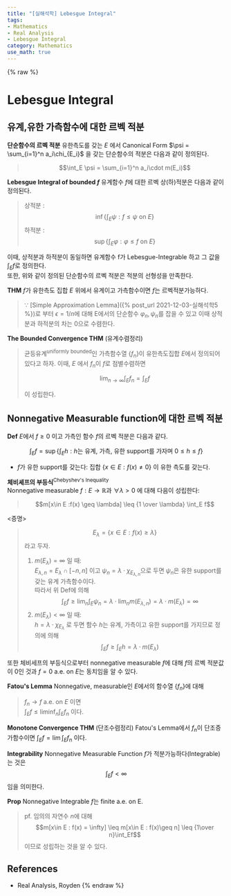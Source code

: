 ```yaml
---
title: "[실해석학] Lebesgue Integral"
tags:
- Mathematics
- Real Analysis
- Lebesgue Integral
category: Mathematics
use_math: true
---
```

{% raw %}
# Lebesgue Integral
## 유계,유한 가측함수에 대한 르벡 적분
**단순함수의 르벡 적분**
유한측도를 갖는 $E$ 에서 Canonical Form $\psi = \sum_{i=1}^n a_i\chi_{E_i}$ 을 갖는 단순함수의 적분은 다음과 같이 정의된다.

> 
> $$\int_E \psi = \sum_{i=1}^n a_i\cdot m(E_i)$$
> 
**Lebesgue Integral of bounded $f$**
유계함수 $f$에 대한 르벡 상(하)적분은 다음과 같이 정의된다.
>상적분 : $$\inf\{\int_E \psi : f \leq \psi \text{   on   } E \}$$
>하적분 : $$\sup\{\int_E \varphi : \varphi \leq f \text{   on   } E \}$$

이때, 상적분과 하적분이 동일하면 유계함수 f가 Lebesgue-Integrable 하고 그 값을 $\int_E f$로 정의한다.   
또한, 위와 같이 정의된 단순함수의 르벡 적분은 적분의 선형성을 만족한다.

**THM**
$f$가 유한측도 집합 $E$ 위에서 유계이고 가측함수이면 $f$는 르벡적분가능하다.
>$\because$ [Simple Approximation Lemma]({% post_url 2021-12-03-실해석학5 %})로 부터 $\epsilon=1/n$에 대해 E에서의 단순함수 $\varphi_n, \psi_n$를 잡을 수 있고 이때 상적분과 하적분의 차는 0으로 수렴한다.

**The Bounded Convergence THM**
(유계수렴정리)
>균등유계<sup>uniformly bounded</sup>인 가측함수열 {$f_n$}이 유한측도집합 $E$에서 정의되어 있다고 하자. 이때, $E$ 에서 $f_n$이 $f$로 점별수렴하면 
> 
> $$\lim_{n \to \infty} \int_E f_n = \int_E f$$   
> 
>이 성립한다.

## Nonnegative Measurable function에 대한 르벡 적분
**Def**
$E$에서 $f \geq 0$ 이고 가측인 함수 $f$의 르벡 적분은 다음과 같다.

$$\int_Ef = \sup\{\int_E h : h\text{는 유계, 가측, 유한 support를 가자며 }0\leq h \leq f\}$$

* $f$가 유한 support를 갖는다: 집합 {$x \in E : f(x) \neq 0$} 이 유한 측도를 갖는다.

**체비셰프의 부등식**<sup>Chebyshev's Inequality</sup>   
Nonnegative measurable $f : E \to \mathbb{R}$과 $\forall \lambda>0$ 에  대해 다음이 성립한다:
>$$m[x\in E :f(x) \geq \lambda] \leq {1 \over \lambda} \int_E f$$

<증명>

> 
> $$E_\lambda = \{x\in E : f(x) \geq \lambda \}$$ 라고 두자.
> 
>1. $m(E_\lambda) = \infty$ 일 때:   
> $E_{\lambda,n} = E_\lambda \cap [-n,n]$ 이고 $\psi_n = \lambda \cdot \chi_{E_{\lambda,n}}$으로 두면 $\psi_n$은 유한 support를 갖는 유계 가측함수이다.   
> 따라서 위 Def에 의해   
>$$\int_Ef \geq \lim_n \int_E\psi_n = \lambda \cdot \lim_nm(E_{\lambda,n})=\lambda \cdot m(E_\lambda) = \infty$$   
> 2. $m(E_\lambda) < \infty$ 일 때:   
> $h = \lambda \cdot \chi_{E_\lambda}$ 로 두면 함수 $h$는 유계, 가측이고 유한 support를 가지므로 정의에 의해   
>$$\int_E f \geq \int_E h =\lambda \cdot m(E_\lambda) $$

또한 체비세프의 부등식으로부터 nonnegative measurable $f$에 대해 $f$의 르벡 적분값이 0인 것과 $f = 0$ a.e. on $E$는 동치임을 알 수 있다.

**Fatou's Lemma**
Nonnegative, measurable인 $E$에서의 함수열 {$f_n$}에 대해
>$f_n \to f$ a.e. on $E$ 이면   
>$\int_Ef \leq \liminf_n \int_Ef_n$ 이다.

 **Monotone Convergence THM**
 (단조수렴정리) Fatou's Lemma에서 $f_n$이 단조증가함수이면 $\int_Ef = \lim\int_Ef_n$ 이다.

**Integrability**
 Nonnegative Measurable Function $f$가 적분가능하다(Integrable)는 것은 $$\int_Ef < \infty$$ 임을 의미한다.

 **Prop** Nonnegative Integrable $f$는 finite a.e. on E.
 >pf. 임의의 자연수 $n$에 대해 $$m[x\in E : f(x) = \infty] \leq m[x\in E : f(x)\geq n] \leq {1\over n}\int_Ef$$ 이므로 성립하는 것을 알 수 있다.

## References
 - Real Analysis, Royden
{% endraw %}